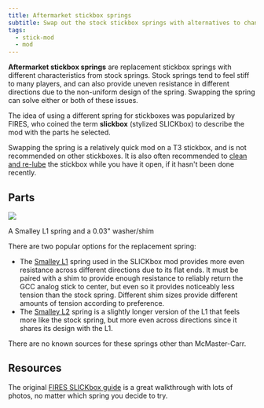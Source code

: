 ```yaml
---
title: Aftermarket stickbox springs
subtitle: Swap out the stock stickbox springs with alternatives to change the feel of the resistance.
tags:
  - stick-mod
  - mod
---
```


**Aftermarket stickbox springs** are replacement stickbox springs with different characteristics from stock springs. Stock springs tend to feel stiff to many players, and can also provide uneven resistance in different directions due to the non-uniform design of the spring. Swapping the spring can solve either or both of these issues.

The idea of using a different spring for stickboxes was popularized by FIRES, who coined the term **slickbox** (stylized SLICKbox) to describe the mod with the parts he selected.

Swapping the spring is a relatively quick mod on a T3 stickbox, and is not recommended on other stickboxes. It is also often recommended to [clean and re-lube](/analog-stick/stick-mods/stickbox-lubing) the stickbox while you have it open, if it hasn't been done recently.

## Parts

<aside>
  <a href="/static/compendium/smalley-l1.jpg">
    <img src="/static/compendium/smalley-l1-thumb.jpg">
  </a>
  <p>A Smalley L1 spring and a 0.03" washer/shim</p>
</aside>

There are two popular options for the replacement spring:

- The [Smalley L1](https://www.mcmaster.com/1561T1/) spring used in the SLICKbox mod provides more even resistance across different directions due to its flat ends. It must be paired with a shim to provide enough resistance to reliably return the GCC analog stick to center, but even so it provides noticeably less tension than the stock spring. Different shim sizes provide different amounts of tension according to preference.
- The [Smalley L2](https://www.mcmaster.com/1561T2/) spring is a slightly longer version of the L1 that feels more like the stock spring, but more even across directions since it shares its design with the L1.

There are no known sources for these springs other than McMaster-Carr.

## Resources

The original [FIRES SLICKbox guide](https://firescc.com/mod-guides#/fires-slickbox) is a great walkthrough with lots of photos, no matter which spring you decide to try.
